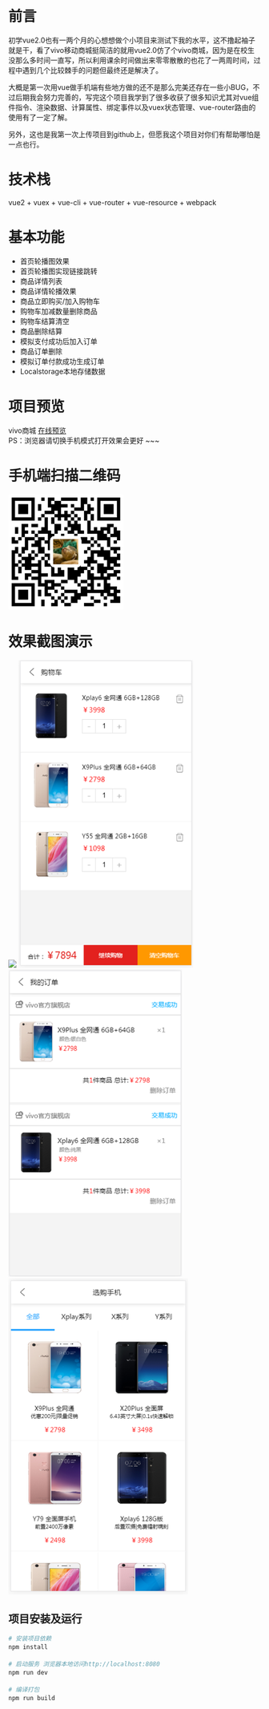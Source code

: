 

# 前言
初学vue2.0也有一两个月的心想想做个小项目来测试下我的水平，这不撸起袖子就是干，看了vivo移动商城挺简洁的就用vue2.0仿了个vivo商城，因为是在校生没那么多时间一直写，所以利用课余时间做出来零零散散的也花了一两周时间，过程中遇到几个比较棘手的问题但最终还是解决了。

大概是第一次用vue做手机端有些地方做的还不是那么完美还存在一些小BUG，不过后期我会努力完善的，写完这个项目我学到了很多收获了很多知识尤其对vue组件指令、渲染数据、计算属性、绑定事件以及vuex状态管理、vue-router路由的使用有了一定了解。

另外，这也是我第一次上传项目到github上，但愿我这个项目对你们有帮助哪怕是一点也行。

# 技术栈
vue2 + vuex + vue-cli + vue-router + vue-resource + webpack 

# 基本功能
* 首页轮播图效果
* 首页轮播图实现链接跳转
* 商品详情列表
* 商品详情轮播效果
* 商品立即购买/加入购物车
* 购物车加减数量删除商品
* 购物车结算清空
* 商品删除结算
* 模拟支付成功后加入订单
* 商品订单删除
* 模拟订单付款成功生成订单
* Localstorage本地存储数据


# 项目预览
vivo商城  [在线预览](http://www.fangwenkang.xyz/#/ "在线预览")<br>
PS：浏览器请切换手机模式打开效果会更好 ~~~

# 手机端扫描二维码

![](https://github.com/Mynameisfwk/vivo-shop/blob/master/static/lowSource/vue.png)


# 效果截图演示

![](https://github.com/Mynameisfwk/vivo-shop/blob/master/static/lowSource/1.0.gif)
![](https://github.com/Mynameisfwk/vivo-shop/blob/master/static/lowSource/2.0.png)
![](https://github.com/Mynameisfwk/vivo-shop/blob/master/static/lowSource/3.0.png)
![](https://github.com/Mynameisfwk/vivo-shop/blob/master/static/lowSource/4.0.png)

## 项目安装及运行

``` bash
# 安装项目依赖
npm install

# 启动服务 浏览器本地访问http://localhost:8080
npm run dev

# 编译打包
npm run build

```



